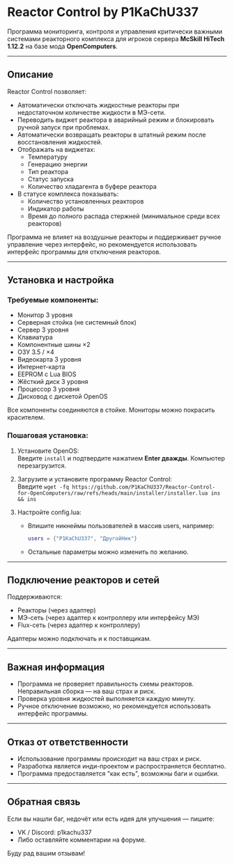 # Reactor Control by P1KaChU337

Программа мониторинга, контроля и управления критически важными системами реакторного комплекса для игроков сервера **McSkill HiTech 1.12.2** на базе мода **OpenComputers**.

---

## Описание

Reactor Control позволяет:

- Автоматически отключать жидкостные реакторы при недостаточном количестве жидкости в МЭ-сети.  
- Переводить виджет реактора в аварийный режим и блокировать ручной запуск при проблемах.  
- Автоматически возвращать реакторы в штатный режим после восстановления жидкостей.  
- Отображать на виджетах:
  - Температуру  
  - Генерацию энергии  
  - Тип реактора  
  - Статус запуска  
  - Количество хладагента в буфере реактора  
- В статусе комплекса показывать:
  - Количество установленных реакторов  
  - Индикатор работы  
  - Время до полного распада стержней (минимальное среди всех реакторов)  

Программа не влияет на воздушные реакторы и поддерживает ручное управление через интерфейс, но рекомендуется использовать интерфейс программы для отключения реакторов.

---

## Установка и настройка

### Требуемые компоненты:

- Монитор 3 уровня  
- Серверная стойка (не системный блок)  
- Сервер 3 уровня  
- Клавиатура  
- Компонентные шины ×2  
- ОЗУ 3.5 / ×4  
- Видеокарта 3 уровня  
- Интернет-карта  
- EEPROM с Lua BIOS  
- Жёсткий диск 3 уровня  
- Процессор 3 уровня  
- Дисковод с дискетой OpenOS  

Все компоненты соединяются в стойке. Мониторы можно покрасить красителем.

### Пошаговая установка:

1. Установите OpenOS:  
   Введите ```install``` и подтвердите нажатием **Enter дважды**. Компьютер перезагрузится.

2. Загрузите и установите программу Reactor Control:  
   Введите ```wget -fq https://github.com/P1KaChU337/Reactor-Control-for-OpenComputers/raw/refs/heads/main/installer/installer.lua ins && ins```

3. Настройте config.lua:  
   - Впишите никнеймы пользователей в массив users, например:  
     ```lua
     users = {"P1KaChU337", "ДругойНик"}
     ``` 
   - Остальные параметры можно изменить по желанию.

---

## Подключение реакторов и сетей

Поддерживаются:

- Реакторы (через адаптер)  
- МЭ-сеть (через адаптер к контроллеру или интерфейсу МЭ)  
- Flux-сеть (через адаптер к контроллеру)

Адаптеры можно подключать и к поставщикам.

---

## Важная информация

- Программа не проверяет правильность схемы реакторов. Неправильная сборка — на ваш страх и риск.  
- Проверка уровня жидкостей выполняется каждую минуту.  
- Ручное отключение возможно, но рекомендуется использовать интерфейс программы.

---

## Отказ от ответственности

- Использование программы происходит на ваш страх и риск.  
- Разработка является инди-проектом и распространяется бесплатно.  
- Программа предоставляется "как есть", возможны баги и ошибки.

---

## Обратная связь

Если вы нашли баг, недочёт или есть идея для улучшения — пишите:

- VK / Discord: p1kachu337  
- Либо оставляйте комментарии на форуме.

Буду рад вашим отзывам!
